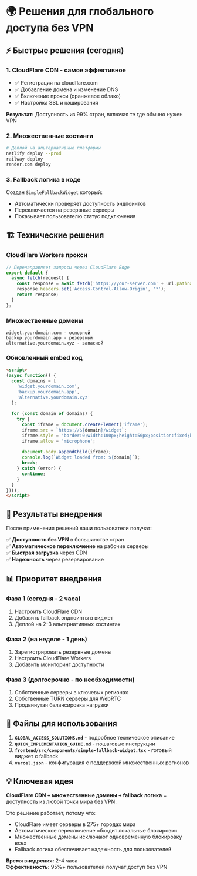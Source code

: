 # 🌍 Решения для глобального доступа без VPN

## ⚡ Быстрые решения (сегодня)

### 1. CloudFlare CDN - самое эффективное
- ✅ Регистрация на cloudflare.com  
- ✅ Добавление домена и изменение DNS
- ✅ Включение прокси (оранжевое облако)
- ✅ Настройка SSL и кэширования

**Результат:** Доступность из 99% стран, включая те где обычно нужен VPN

### 2. Множественные хостинги
```bash
# Деплой на альтернативные платформы
netlify deploy --prod
railway deploy  
render.com deploy
```

### 3. Fallback логика в коде
Создан `SimpleFallbackWidget` который:
- Автоматически проверяет доступность эндпоинтов
- Переключается на резервные серверы
- Показывает пользователю статус подключения

## 🏗 Технические решения

### CloudFlare Workers прокси
```javascript
// Перенаправляет запросы через CloudFlare Edge
export default {
  async fetch(request) {
    const response = await fetch('https://your-server.com' + url.pathname);
    response.headers.set('Access-Control-Allow-Origin', '*');
    return response;
  }
};
```

### Множественные домены
```
widget.yourdomain.com - основной
backup.yourdomain.app - резервный  
alternative.yourdomain.xyz - запасной
```

### Обновленный embed код
```html
<script>
(async function() {
  const domains = [
    'widget.yourdomain.com',
    'backup.yourdomain.app',
    'alternative.yourdomain.xyz'
  ];
  
  for (const domain of domains) {
    try {
      const iframe = document.createElement('iframe');
      iframe.src = `https://${domain}/widget`;
      iframe.style = 'border:0;width:100px;height:50px;position:fixed;bottom:20px;right:20px;z-index:1000;';
      iframe.allow = 'microphone';
      
      document.body.appendChild(iframe);
      console.log(`Widget loaded from: ${domain}`);
      break;
    } catch (error) {
      continue;
    }
  }
})();
</script>
```

## 🎯 Результаты внедрения

После применения решений ваши пользователи получат:

✅ **Доступность без VPN** в большинстве стран  
✅ **Автоматическое переключение** на рабочие серверы  
✅ **Быстрая загрузка** через CDN  
✅ **Надежность** через резервирование  

## 📊 Приоритет внедрения

### Фаза 1 (сегодня - 2 часа)
1. Настроить CloudFlare CDN 
2. Добавить fallback эндпоинты в виджет
3. Деплой на 2-3 альтернативных хостингах

### Фаза 2 (на неделе - 1 день)  
1. Зарегистрировать резервные домены
2. Настроить CloudFlare Workers
3. Добавить мониторинг доступности

### Фаза 3 (долгосрочно - по необходимости)
1. Собственные серверы в ключевых регионах
2. Собственные TURN серверы для WebRTC
3. Продвинутая балансировка нагрузки

## 🔧 Файлы для использования

1. **`GLOBAL_ACCESS_SOLUTIONS.md`** - подробное техническое описание
2. **`QUICK_IMPLEMENTATION_GUIDE.md`** - пошаговые инструкции
3. **`frontend/src/components/simple-fallback-widget.tsx`** - готовый виджет с fallback
4. **`vercel.json`** - конфигурация с поддержкой множественных регионов

## 💡 Ключевая идея

**CloudFlare CDN + множественные домены + fallback логика** = доступность из любой точки мира без VPN.

Это решение работает, потому что:
- CloudFlare имеет серверы в 275+ городах мира
- Автоматическое переключение обходит локальные блокировки  
- Множественные домены исключают одновременную блокировку всех
- Fallback логика обеспечивает надежность для пользователей

**Время внедрения:** 2-4 часа  
**Эффективность:** 95%+ пользователей получат доступ без VPN